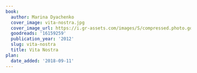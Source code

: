 ```yaml
---
book:
  author: Marina Dyachenko
  cover_image: vita-nostra.jpg
  cover_image_url: https://i.gr-assets.com/images/S/compressed.photo.goodreads.com/books/1353342074l/16159259._SX98_.jpg
  goodreads: '16159259'
  publication_year: '2012'
  slug: vita-nostra
  title: Vita Nostra
plan:
  date_added: '2018-09-11'
---
```

